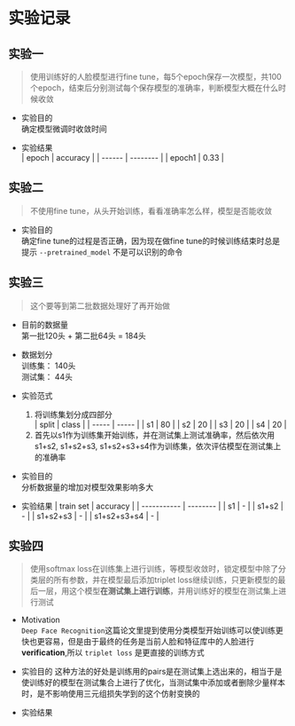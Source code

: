 # 实验记录


## 实验一

> 使用训练好的人脸模型进行fine tune，每5个epoch保存一次模型，共100个epoch，结束后分别测试每个保存模型的准确率，判断模型大概在什么时候收敛

- 实验目的  
  确定模型微调时收敛时间

- 实验结果  
  | epoch  | accuracy |
  | ------ | -------- |
  | epoch1 | 0.33     |


## 实验二

> 不使用fine tune，从头开始训练，看看准确率怎么样，模型是否能收敛

- 实验目的  
  确定fine tune的过程是否正确，因为现在做fine tune的时候训练结束时总是提示 `--pretrained_model` 不是可以识别的命令


## 实验三

> 这个要等到第二批数据处理好了再开始做

- 目前的数据量  
  第一批120头 + 第二批64头 = 184头

- 数据划分  
  训练集： 140头  
  测试集： 44头

- 实验范式  
  1. 将训练集划分成四部分  
      | split | class |
      | ----- | ----- |
      | s1    | 80    |
      | s2    | 20    |
      | s3    | 20    |
      | s4    | 20    |
  2. 首先以s1作为训练集开始训练，并在测试集上测试准确率，然后依次用s1+s2, s1+s2+s3, s1+s2+s3+s4作为训练集，依次评估模型在测试集上的准确率

- 实验目的  
  分析数据量的增加对模型效果影响多大

- 实验结果
  | train set   | accuracy |
  | ----------- | -------- |
  | s1          | -        |
  | s1+s2       | -        |
  | s1+s2+s3    | -        |
  | s1+s2+s3+s4 | -        |


## 实验四

> 使用softmax loss在训练集上进行训练，等模型收敛时，锁定模型中除了分类层的所有参数，并在模型最后添加triplet loss继续训练，只更新模型的最后一层，用这个模型**在测试集上进行训练**，并用训练好的模型在测试集上进行测试

- Motivation  
  `Deep Face Recognition`这篇论文里提到使用分类模型开始训练可以使训练更快也更容易，但是由于最终的任务是当前人脸和特征库中的人脸进行**verification**,所以 `triplet loss` 是更直接的训练方式

- 实验目的
  这种方法的好处是训练用的pairs是在测试集上选出来的，相当于是使训练好的模型在测试集合上进行了优化，当测试集中添加或者删除少量样本时，是不影响使用三元组损失学到的这个仿射变换的

- 实验结果